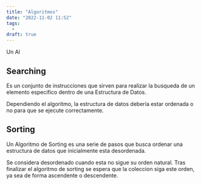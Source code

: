 ```yaml
---
title: "Algoritmos"
date: "2022-11-02 11:52"
tags: 
  - 
draft: true
---
```

Un Al
## Searching
Es un conjunto de instrucciones que sirven para realizar la busqueda de un elemento especifico dentro de una Estructura de Datos.

Dependiendo el algoritmo, la estructura de datos deberia estar ordenada o no para que se ejecute correctamente.

## Sorting
Un Algoritmo de Sorting es una serie de pasos que busca ordenar una estructura de datos que inicialmente esta desordenada.

Se considera desordenado cuando esta no sigue su orden natural. Tras finalizar el algoritmo de sorting se espera que la coleccion siga este orden, ya sea de forma ascendente o descendente.